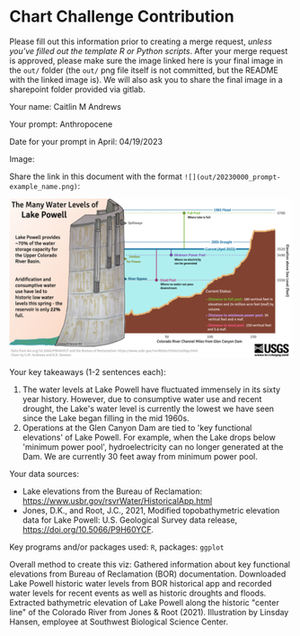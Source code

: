 # Chart Challenge Contribution

Please fill out this information prior to creating a merge request, *unless you've filled out the template R or Python scripts*. After your merge request is approved, please make sure the image linked here is your final image in the `out/` folder (the `out/` png file itself is not committed, but the README with the linked image is). We will also ask you to share the final image in a sharepoint folder provided via gitlab.

Your name: Caitlin M Andrews

Your prompt: Anthropocene

Date for your prompt in April: 04/19/2023

Image:

Share the link in this document with the format `![](out/20230000_prompt-example_name.png)`:

![19_anthropocene_candrews](out/20230419_anthropocene_andrews.png)

Your key takeaways (1-2 sentences each):

1. The water levels at Lake Powell have fluctuated immensely in its sixty year history. However, due to consumptive water use and recent drought, the Lake's water level is currently the lowest we have seen since the Lake began filling in the mid 1960s.
2. Operations at the Glen Canyon Dam are tied to 'key functional elevations' of Lake Powell. For example, when the Lake drops below 'minimum power pool', hydroelectricity can no longer generated at the Dam. We are currently 30 feet away from minimum power pool.

Your data sources:
* Lake elevations from the Bureau of Reclamation: https://www.usbr.gov/rsvrWater/HistoricalApp.html
* Jones, D.K., and Root, J.C., 2021, Modified topobathymetric elevation data for Lake Powell: U.S. Geological Survey data release, https://doi.org/10.5066/P9H60YCF.

Key programs and/or packages used:
`R`, packages: `ggplot`

Overall method to create this viz:
Gathered information about key functional elevations from Bureau of Reclamation (BOR) documentation. Downloaded Lake Powell historic water levels from BOR historical app and recorded water levels for recent events as well as historic droughts and floods. Extracted bathymetric elevation of Lake Powell along the historic "center line" of the Colorado River from Jones & Root (2021). Illustration by Linsday Hansen, employee at Southwest Biological Science Center.